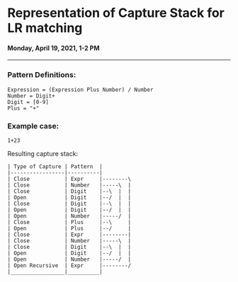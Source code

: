 # Representation of Capture Stack for LR matching

#### Monday, April 19, 2021, 1-2 PM

---

### Pattern Definitions:

    Expression = (Expression Plus Number) / Number
    Number = Digit+
    Digit = [0-9]
    Plus = "+"
    
### Example case:

	1+23
	
Resulting capture stack:

	| Type of Capture | Pattern  |
	|-----------------|----------|
	| Close           | Expr     |--------\
	| Close           | Number   |-----\  |
	| Close           | Digit    |--\  |  |
	| Open            | Digit    |--/  |  |
	| Close           | Digit    |--\  |  |
	| Open            | Digit    |--/  |  |
	| Open            | Number   |-----/  |
	| Close           | Plus     |--\     |
	| Open            | Plus     |--/     |
	| Close           | Expr     |--------|
	| Close           | Number   |-----\  |
	| Close           | Digit    |--\  |  |
	| Open            | Digit    |--/  |  |
	| Open            | Number   |-----/  |
	| Open Recursive  | Expr     |--------/
	|_________________|__________|
	